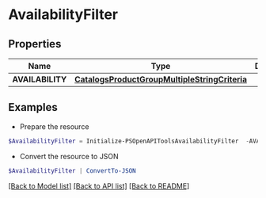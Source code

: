 # AvailabilityFilter
## Properties

Name | Type | Description | Notes
------------ | ------------- | ------------- | -------------
**AVAILABILITY** | [**CatalogsProductGroupMultipleStringCriteria**](.md) |  | 

## Examples

- Prepare the resource
```powershell
$AvailabilityFilter = Initialize-PSOpenAPIToolsAvailabilityFilter  -AVAILABILITY null
```

- Convert the resource to JSON
```powershell
$AvailabilityFilter | ConvertTo-JSON
```

[[Back to Model list]](../README.md#documentation-for-models) [[Back to API list]](../README.md#documentation-for-api-endpoints) [[Back to README]](../README.md)

